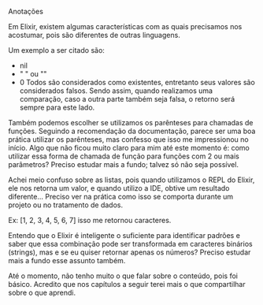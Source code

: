 Anotações

Em Elixir, existem algumas características com as quais precisamos nos acostumar, pois são diferentes de outras linguagens.

Um exemplo a ser citado são:

- nil
- " " ou ""
- 0
Todos são considerados como existentes, entretanto seus valores são considerados falsos. Sendo assim, quando realizamos uma comparação, caso a outra parte também seja falsa, o retorno será sempre para este lado.

Também podemos escolher se utilizamos os parênteses para chamadas de funções. Seguindo a recomendação da documentação, parece ser uma boa prática utilizar os parênteses, mas confesso que isso me impressionou no início. Algo que não ficou muito claro para mim até este momento é: como utilizar essa forma de chamada de função para funções com 2 ou mais parâmetros? Preciso estudar mais a fundo; talvez só não seja possível.

Achei meio confuso sobre as listas, pois quando utilizamos o REPL do Elixir, ele nos retorna um valor, e quando utilizo a IDE, obtive um resultado diferente... Preciso ver na prática como isso se comporta durante um projeto ou no tratamento de dados.

Ex: [1, 2, 3, 4, 5, 6, 7] isso me retornou caracteres.

Entendo que o Elixir é inteligente o suficiente para identificar padrões e saber que essa combinação pode ser transformada em caracteres binários (strings), mas e se eu quiser retornar apenas os números? Preciso estudar mais a fundo esse assunto também.

Até o momento, não tenho muito o que falar sobre o conteúdo, pois foi básico. Acredito que nos capítulos a seguir terei mais o que compartilhar sobre o que aprendi.